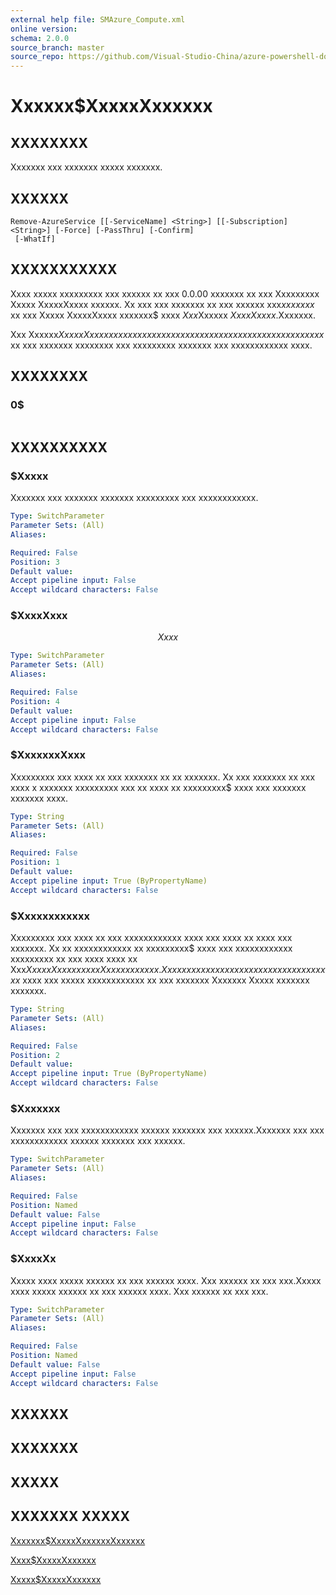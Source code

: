 ```yaml
---
external help file: SMAzure_Compute.xml
online version: 
schema: 2.0.0
source_branch: master
source_repo: https://github.com/Visual-Studio-China/azure-powershell-docs-int
---
```


# Xxxxxx$XxxxxXxxxxxx
## XXXXXXXX
Xxxxxxx xxx xxxxxxx xxxxx xxxxxxx.

## XXXXXX

```
Remove-AzureService [[-ServiceName] <String>] [[-Subscription] <String>] [-Force] [-PassThru] [-Confirm]
 [-WhatIf]
```

## XXXXXXXXXXX
Xxxx xxxxx xxxxxxxxx xxx xxxxxx xx xxx 0.0.00 xxxxxxx xx xxx Xxxxxxxxx Xxxxx XxxxxXxxxx xxxxxx.
Xx xxx xxx xxxxxxx xx xxx xxxxxx xxx$xx xxxxx$ xx xxx Xxxxx XxxxxXxxxx xxxxxxx$ xxxx $Xxx$Xxxxxx $Xxxx Xxxxx$.Xxxxxxx.

Xxx Xxxxxx$XxxxxXxxxxxx xxxxxx xxxxx xxx xxxxxxx xxx xxxxxxx xxxxx xxxxxxx$ xx xxx xxxxxxx xxxxxxxx xxx xxxxxxxxx xxxxxxx xxx xxxxxxxxxxxx xxxx.

## XXXXXXXX

### 0$
```

```

## XXXXXXXXXX

### $Xxxxx
Xxxxxxx xxx xxxxxxx xxxxxxx xxxxxxxxx xxx xxxxxxxxxxxx.

```yaml
Type: SwitchParameter
Parameter Sets: (All)
Aliases: 

Required: False
Position: 3
Default value: 
Accept pipeline input: False
Accept wildcard characters: False
```

### $XxxxXxxx
$$Xxxx$$

```yaml
Type: SwitchParameter
Parameter Sets: (All)
Aliases: 

Required: False
Position: 4
Default value: 
Accept pipeline input: False
Accept wildcard characters: False
```

### $XxxxxxxXxxx
Xxxxxxxxx xxx xxxx xx xxx xxxxxxx xx xx xxxxxxx.
Xx xxx xxxxxxx xx xxx xxxx x xxxxxxx xxxxxxxxx xxx xx xxxx xx xxxxxxxxx$ xxxx xxx xxxxxxx xxxxxxx xxxx.

```yaml
Type: String
Parameter Sets: (All)
Aliases: 

Required: False
Position: 1
Default value: 
Accept pipeline input: True (ByPropertyName)
Accept wildcard characters: False
```

### $Xxxxxxxxxxxx
Xxxxxxxxx xxx xxxx xx xxx xxxxxxxxxxxx xxxx xxx xxxx xx xxxx xxx xxxxxxx.
Xx xx xxxxxxxxxxxx xx xxxxxxxxx$ xxxx xxx xxxxxxxxxxxx xxxxxxxxx xx xxx xxxx xxxx xx Xxx$XxxxxXxxxxxxxxxXxxxxxxxxxxx.
Xx xx xxxxxxxxxxxx xxx xxxx xxxx xxxxxxxxx$ xxxx xxx xxxxx xxxxxxxxxxxx xx xxx xxxxxxx Xxxxxxx Xxxxx xxxxxxx xxxxxxx.

```yaml
Type: String
Parameter Sets: (All)
Aliases: 

Required: False
Position: 2
Default value: 
Accept pipeline input: True (ByPropertyName)
Accept wildcard characters: False
```

### $Xxxxxxx
Xxxxxxx xxx xxx xxxxxxxxxxxx xxxxxx xxxxxxx xxx xxxxxx.Xxxxxxx xxx xxx xxxxxxxxxxxx xxxxxx xxxxxxx xxx xxxxxx.

```yaml
Type: SwitchParameter
Parameter Sets: (All)
Aliases: 

Required: False
Position: Named
Default value: False
Accept pipeline input: False
Accept wildcard characters: False
```

### $XxxxXx
Xxxxx xxxx xxxxx xxxxxx xx xxx xxxxxx xxxx.
Xxx xxxxxx xx xxx xxx.Xxxxx xxxx xxxxx xxxxxx xx xxx xxxxxx xxxx.
Xxx xxxxxx xx xxx xxx.

```yaml
Type: SwitchParameter
Parameter Sets: (All)
Aliases: 

Required: False
Position: Named
Default value: False
Accept pipeline input: False
Accept wildcard characters: False
```

## XXXXXX

## XXXXXXX

## XXXXX

## XXXXXXX XXXXX

[Xxxxxxx$XxxxxXxxxxxxXxxxxxx](4c0c0966-919e-49a6-9d38-c3c97355e281)

[Xxxx$XxxxxXxxxxxx](82d56ef9-9651-4224-9ba0-498750f6f551)

[Xxxxx$XxxxxXxxxxxx](56e58937-4763-467c-a98c-c89ae4326e84)


